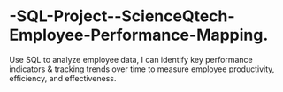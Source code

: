 # -SQL-Project--ScienceQtech-Employee-Performance-Mapping.
Use SQL to analyze employee data, I can identify key performance indicators &amp; tracking trends over time to measure employee productivity, efficiency, and effectiveness.
